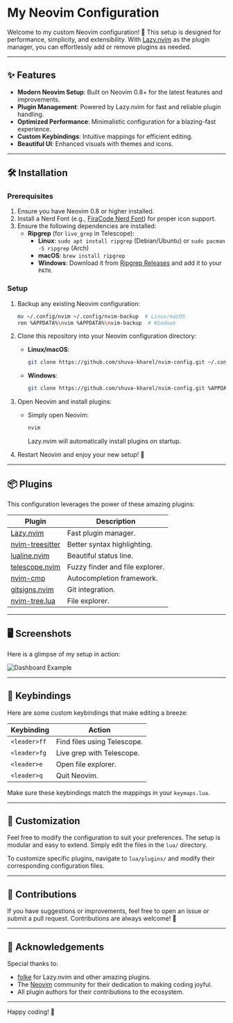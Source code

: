 # My Neovim Configuration

Welcome to my custom Neovim configuration! 🎨 This setup is designed for performance, simplicity, and extensibility. With [Lazy.nvim](https://github.com/folke/lazy.nvim) as the plugin manager, you can effortlessly add or remove plugins as needed.

---

## ✨ Features

- **Modern Neovim Setup**: Built on Neovim 0.8+ for the latest features and improvements.
- **Plugin Management**: Powered by Lazy.nvim for fast and reliable plugin handling.
- **Optimized Performance**: Minimalistic configuration for a blazing-fast experience.
- **Custom Keybindings**: Intuitive mappings for efficient editing.
- **Beautiful UI**: Enhanced visuals with themes and icons.

---

## 🛠 Installation

### Prerequisites

1. Ensure you have Neovim 0.8 or higher installed.
2. Install a Nerd Font (e.g., [FiraCode Nerd Font](https://www.nerdfonts.com)) for proper icon support.
3. Ensure the following dependencies are installed:
   - **Ripgrep** (for `live_grep` in Telescope):
     - **Linux**: `sudo apt install ripgrep` (Debian/Ubuntu) or `sudo pacman -S ripgrep` (Arch)
     - **macOS**: `brew install ripgrep`
     - **Windows**: Download it from [Ripgrep Releases](https://github.com/BurntSushi/ripgrep/releases) and add it to your `PATH`.

### Setup

1. Backup any existing Neovim configuration:

   ```bash
   mv ~/.config/nvim ~/.config/nvim-backup  # Linux/macOS
   ren %APPDATA%\nvim %APPDATA%\nvim-backup  # Windows
   ```

2. Clone this repository into your Neovim configuration directory:
   - **Linux/macOS**:
     ```bash
     git clone https://github.com/shuva-kharel/nvim-config.git ~/.config/nvim
     ```
   - **Windows**:
     ```bash
     git clone https://github.com/shuva-kharel/nvim-config.git %APPDATA%\Local\nvim
     ```

3. Open Neovim and install plugins:
   - Simply open Neovim:
     ```bash
     nvim
     ```
     Lazy.nvim will automatically install plugins on startup.

4. Restart Neovim and enjoy your new setup! 🚀

---

## 📦 Plugins

This configuration leverages the power of these amazing plugins:

| Plugin                       | Description                                     |
|------------------------------|-------------------------------------------------|
| [Lazy.nvim](https://github.com/folke/lazy.nvim) | Fast plugin manager.                        |
| [nvim-treesitter](https://github.com/nvim-treesitter/nvim-treesitter) | Better syntax highlighting.                |
| [lualine.nvim](https://github.com/nvim-lualine/lualine.nvim) | Beautiful status line.                     |
| [telescope.nvim](https://github.com/nvim-telescope/telescope.nvim) | Fuzzy finder and file explorer.            |
| [nvim-cmp](https://github.com/hrsh7th/nvim-cmp) | Autocompletion framework.                   |
| [gitsigns.nvim](https://github.com/lewis6991/gitsigns.nvim) | Git integration.                           |
| [nvim-tree.lua](https://github.com/nvim-tree/nvim-tree.lua) | File explorer.                              |

---

## 🖥 Screenshots

Here is a glimpse of my setup in action:

![Dashboard Example](https://cloud-c5hpnsjq3-hack-club-bot.vercel.app/0image.png)

---

## 📖 Keybindings

Here are some custom keybindings that make editing a breeze:

| Keybinding      | Action                      |
|------------------|-----------------------------|
| `<leader>ff`    | Find files using Telescope. |
| `<leader>fg`    | Live grep with Telescope.   |
| `<leader>e`     | Open file explorer.         |
| `<leader>q`     | Quit Neovim.                |

Make sure these keybindings match the mappings in your `keymaps.lua`.

---

## 🧩 Customization

Feel free to modify the configuration to suit your preferences. The setup is modular and easy to extend. Simply edit the files in the `lua/` directory.

To customize specific plugins, navigate to `lua/plugins/` and modify their corresponding configuration files.

---

## 🤝 Contributions

If you have suggestions or improvements, feel free to open an issue or submit a pull request. Contributions are always welcome! 🌟

---

## 💬 Acknowledgements

Special thanks to:
- [folke](https://github.com/folke) for Lazy.nvim and other amazing plugins.
- The [Neovim](https://neovim.io/) community for their dedication to making coding joyful.
- All plugin authors for their contributions to the ecosystem.

---

Happy coding! 🖤
